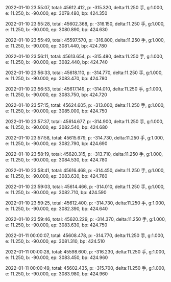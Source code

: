 2022-01-10 23:55:07, total: 45612.412, p: -315.320, delta:11.250 手, g:1.000, e: 11.250, b: -90.000, ep: 3079.480, bp: 424.350

2022-01-10 23:55:28, total: 45602.368, p: -316.150, delta:11.250 手, g:1.000, e: 11.250, b: -90.000, ep: 3080.890, bp: 424.630

2022-01-10 23:55:49, total: 45597.570, p: -316.800, delta:11.250 手, g:1.000, e: 11.250, b: -90.000, ep: 3081.440, bp: 424.780

2022-01-10 23:56:11, total: 45613.654, p: -315.480, delta:11.250 手, g:1.000, e: 11.250, b: -90.000, ep: 3082.440, bp: 424.740

2022-01-10 23:56:33, total: 45618.110, p: -314.770, delta:11.250 手, g:1.000, e: 11.250, b: -90.000, ep: 3083.470, bp: 424.780

2022-01-10 23:56:53, total: 45617.149, p: -314.010, delta:11.250 手, g:1.000, e: 11.250, b: -90.000, ep: 3083.750, bp: 424.720

2022-01-10 23:57:15, total: 45624.605, p: -313.000, delta:11.250 手, g:1.000, e: 11.250, b: -90.000, ep: 3085.000, bp: 424.750

2022-01-10 23:57:37, total: 45614.677, p: -314.900, delta:11.250 手, g:1.000, e: 11.250, b: -90.000, ep: 3082.540, bp: 424.680

2022-01-10 23:57:58, total: 45615.679, p: -314.730, delta:11.250 手, g:1.000, e: 11.250, b: -90.000, ep: 3082.790, bp: 424.690

2022-01-10 23:58:19, total: 45620.315, p: -313.710, delta:11.250 手, g:1.000, e: 11.250, b: -90.000, ep: 3084.530, bp: 424.780

2022-01-10 23:58:41, total: 45616.468, p: -314.450, delta:11.250 手, g:1.000, e: 11.250, b: -90.000, ep: 3083.630, bp: 424.760

2022-01-10 23:59:03, total: 45614.466, p: -314.010, delta:11.250 手, g:1.000, e: 11.250, b: -90.000, ep: 3082.710, bp: 424.590

2022-01-10 23:59:25, total: 45612.400, p: -314.730, delta:11.250 手, g:1.000, e: 11.250, b: -90.000, ep: 3082.390, bp: 424.640

2022-01-10 23:59:46, total: 45620.229, p: -314.370, delta:11.250 手, g:1.000, e: 11.250, b: -90.000, ep: 3083.630, bp: 424.750

2022-01-11 00:00:07, total: 45608.478, p: -314.770, delta:11.250 手, g:1.000, e: 11.250, b: -90.000, ep: 3081.310, bp: 424.510

2022-01-11 00:00:28, total: 45598.600, p: -316.230, delta:11.250 手, g:1.000, e: 11.250, b: -90.000, ep: 3083.450, bp: 424.960

2022-01-11 00:00:49, total: 45602.435, p: -315.700, delta:11.250 手, g:1.000, e: 11.250, b: -90.000, ep: 3083.980, bp: 424.960